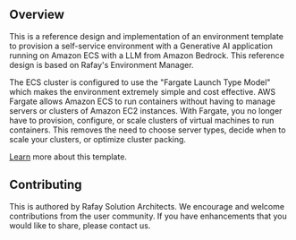 ## Overview

This is a reference design and implementation of an environment template to provision a self-service environment with a Generative AI application running on Amazon ECS with a LLM from Amazon Bedrock. This reference design is based on Rafay's Environment Manager.

The ECS cluster is configured to use the "Fargate Launch Type Model" which makes the environment extremely simple and cost effective. AWS Fargate allows Amazon ECS to run containers without having to manage servers or clusters of Amazon EC2 instances. With Fargate, you no longer have to provision, configure, or scale clusters of virtual machines to run containers. This removes the need to choose server types, decide when to scale your clusters, or optimize cluster packing.

[Learn](https://docs.rafay.co/refarch/genai/ecs/overview/) more about this template. 

## Contributing
This is authored by Rafay Solution Architects. We encourage and welcome contributions from the user community. If you have enhancements that you would like to share, please contact us. 
